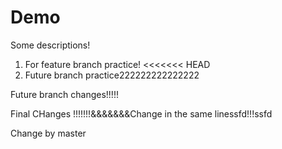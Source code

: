 # Demo 

Some descriptions!



1. For feature branch practice!
<<<<<<< HEAD
2. Future branch practice222222222222222

Future branch changes!!!!!



Final CHanges !!!!!!!&&&&&&&Change in the same linessfd!!!ssfd

Change by master
